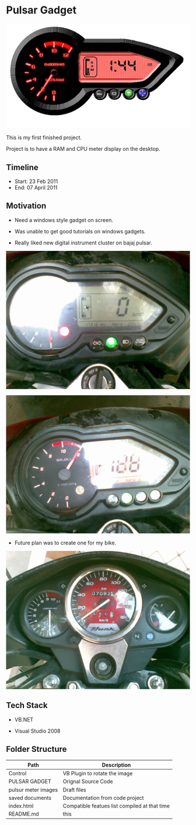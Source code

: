 # Pulsar Gadget

![image](https://raw.githubusercontent.com/shikya/pulsar-gadget/master/PULSAR%20GADGET/PULSAR%20GADGET/Gadget_files/Capture.JPG "Final Output")

This is my first finished project.

Project is to have a RAM and CPU meter display on the desktop.

## Timeline

* Start: 23 Feb 2011
* End: 07 April 2011

## Motivation

* Need a windows style gadget on screen.

* Was unable to get good tutorials on windows gadgets.

* Really liked new digital instrument cluster on bajaj pulsar.

![alt text](https://raw.githubusercontent.com/shikya/pulsar-gadget/master/pulsur%20meter%20images/Shiku's_cam_885.jpg "First photo")

![alt text](https://raw.githubusercontent.com/shikya/pulsar-gadget/master/pulsur%20meter%20images/Shiku's_cam_886.jpg "First photo")

* Future plan was to create one for my bike.

![alt text](https://raw.githubusercontent.com/shikya/pulsar-gadget/master/pulsur%20meter%20images/Shiku's_cam_887.jpg "First photo")


## Tech Stack

* VB.NET

* Visual Studio 2008

## Folder Structure

| Path        | Description           |
| ------------- | ------------- |
| Control | VB Plugin to rotate the image |
| PULSAR GADGET | Orignal Source Code |
| pulsur meter images | Draft files |
| saved documents | Documentation from code project |
| index.html | Compatible featues list compiled at that time |
| README.md | this |
